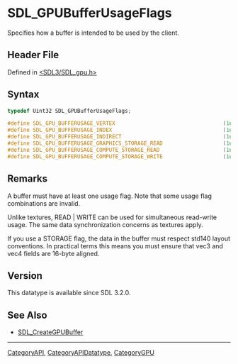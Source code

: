 # SDL_GPUBufferUsageFlags

Specifies how a buffer is intended to be used by the client.

## Header File

Defined in [<SDL3/SDL_gpu.h>](https://github.com/libsdl-org/SDL/blob/main/include/SDL3/SDL_gpu.h)

## Syntax

```c
typedef Uint32 SDL_GPUBufferUsageFlags;

#define SDL_GPU_BUFFERUSAGE_VERTEX                                  (1u << 0) /**< Buffer is a vertex buffer. */
#define SDL_GPU_BUFFERUSAGE_INDEX                                   (1u << 1) /**< Buffer is an index buffer. */
#define SDL_GPU_BUFFERUSAGE_INDIRECT                                (1u << 2) /**< Buffer is an indirect buffer. */
#define SDL_GPU_BUFFERUSAGE_GRAPHICS_STORAGE_READ                   (1u << 3) /**< Buffer supports storage reads in graphics stages. */
#define SDL_GPU_BUFFERUSAGE_COMPUTE_STORAGE_READ                    (1u << 4) /**< Buffer supports storage reads in the compute stage. */
#define SDL_GPU_BUFFERUSAGE_COMPUTE_STORAGE_WRITE                   (1u << 5) /**< Buffer supports storage writes in the compute stage. */
```

## Remarks

A buffer must have at least one usage flag. Note that some usage flag
combinations are invalid.

Unlike textures, READ | WRITE can be used for simultaneous read-write
usage. The same data synchronization concerns as textures apply.

If you use a STORAGE flag, the data in the buffer must respect std140
layout conventions. In practical terms this means you must ensure that vec3
and vec4 fields are 16-byte aligned.

## Version

This datatype is available since SDL 3.2.0.

## See Also

- [SDL_CreateGPUBuffer](SDL_CreateGPUBuffer)

----
[CategoryAPI](CategoryAPI), [CategoryAPIDatatype](CategoryAPIDatatype), [CategoryGPU](CategoryGPU)

